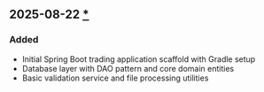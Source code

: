 ## 2025-08-22 [*](https://github.com/David-Parry/trader/pull/8)

### Added
- Initial Spring Boot trading application scaffold with Gradle setup
- Database layer with DAO pattern and core domain entities
- Basic validation service and file processing utilities